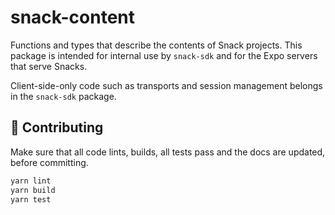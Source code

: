 # snack-content

Functions and types that describe the contents of Snack projects. This package is intended for internal use by `snack-sdk` and for the Expo servers that serve Snacks.

Client-side-only code such as transports and session management belongs in the `snack-sdk` package.

## 👏 Contributing

Make sure that all code lints, builds, all tests pass and the docs are updated, before committing.

```sh
yarn lint
yarn build
yarn test
```
